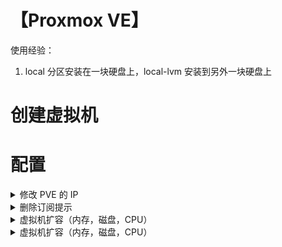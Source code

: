 # 【Proxmox VE】

使用经验：

1. local 分区安装在一块硬盘上，local-lvm 安装到另外一块硬盘上

# 创建虚拟机

# 配置

<details>
<summary>修改 PVE 的 IP</summary>

```bash
# 修改IP, 网关
vi /etc/network/interfaces

# 修改DNS服务器
vi /etc/resolv.conf

# 修改主机名解析的IP
vi /etc/hosts

# 修改开机界面提示的URL内容
vi /etc/issue

# 重启PVE
reboot
```

</details>

<details>
<summary>删除订阅提示</summary>

1. 进入 PVE 管理机的终端

2. 备份文件

```bash
cd /usr/share/javascript/proxmox-widget-toolkit
cp proxmoxlib.js proxmoxlib.js.bak
```

3. 修改文件：在指定位置添加一行代码 `res.data.status = 'active';`

```javascript
success: function(response, opts) {
      let res = response.result;
      res.data.status = 'active'; // 在这里添加这一行内容
      if (res === null || res === undefined || !res || res
         .data.status.toLowerCase() !== 'active') {
         ...
         }
         ...
}
```

4. 重启 web 服务查看效果

```bash
systemctl restart pveproxy.service
```

</details>

<details>
<summary>虚拟机扩容（内存，磁盘，CPU）</summary>


</details>

<details>
<summary>虚拟机扩容（内存，磁盘，CPU）</summary>


</details>